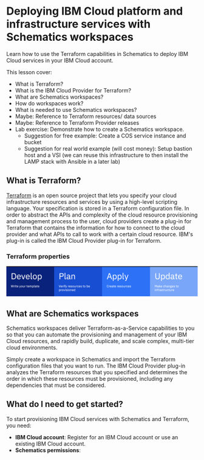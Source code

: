 # Deploying IBM Cloud platform and infrastructure services with Schematics workspaces

Learn how to use the Terraform capabilities in Schematics to deploy IBM Cloud services in your IBM Cloud account. 

This lesson cover: 
- What is Terraform? 
- What is the IBM Cloud Provider for Terraform? 
- What are Schematics workspaces?
- How do workspaces work? 
- What is needed to use Schematics workspaces?
- Maybe: Reference to Terraform resources/ data sources
- Maybe: Reference to Terraform Provider releases
- Lab exercise: Demonstrate how to create a Schematics workspace. 
  - Suggestion for free example: Create a COS service instance and bucket
  - Suggestion for real world example (will cost money): Setup bastion host and a VSI (we can reuse this infrastructure to then install the LAMP stack with Ansible in a later lab)


## What is Terraform?
[Terraform](https://terraform.io/) is an open source project that lets you specify your cloud infrastructure resources and services by using a high-level scripting language. Your specification is stored in a Terraform configuration file. In order to abstract the APIs and complexity of the cloud resource provisioning and management process to the user, cloud providers create a plug-in for Terraform that contains the information for how to connect to the cloud provider and what APIs to call to work with a certain cloud resource. IBM's plug-in is called the IBM Cloud Provider plug-in for Terraform.

### Terraform properties
<img width="1213" alt="Terraform properties" src="images/terraformproperties.png">

## What are Schematics workspaces
Schematics workspaces deliver Terraform-as-a-Service capabilities to you so that you can automate the provisioning and management of your IBM Cloud resources, and rapidly build, duplicate, and scale complex, multi-tier cloud environments.

Simply create a workspace in Schematics and import the Terraform configuration files that you want to run. The IBM Cloud Provider plug-in analyzes the Terraform resources that you specified and determines the order in which these resources must be provisioned, including any dependencies that must be considered.

## What do I need to get started? 

To start provisioning IBM Cloud services with Schematics and Terraform, you need: 

- **IBM Cloud account**: Register for an IBM Cloud account or use an existing IBM Cloud account. 
- **Schematics permissions**: 

